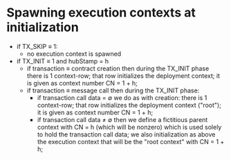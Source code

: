 # Spawning execution contexts at initialization

- if TX_SKIP ≡ 1:
	- no execution context is spawned
- if TX_INIT ≡ 1 and hubStamp = h
	- if transaction ≡ contract creation then during the TX_INIT phase there is 1 context-row; that row initializes the deployment context; it is given as context number CN = 1 + h;
	- if transaction ≡ message call then during the TX_INIT phase:
		- if transaction call data = ∅ we do as with creation: there is 1 context-row; that row initializes the deployment context ("root"); it is given as context number CN = 1 + h;
		- if transaction call data ≠ ∅ then we define a fictitious parent context with CN = h (which will be nonzero) which is used solely to hold the transaction call data; we also initialization as above the execution context that will be the "root context" with CN = 1 + h;
